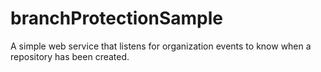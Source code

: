 # branchProtectionSample
A simple web service that listens for organization events to know when a repository has been created.
